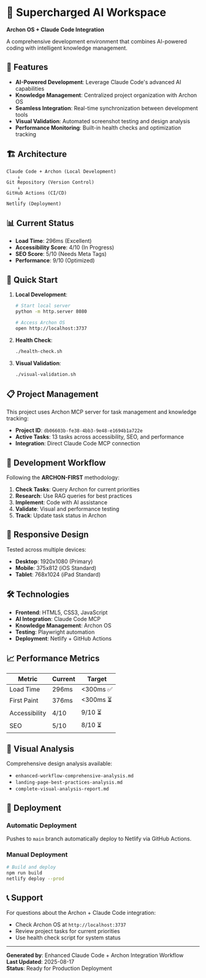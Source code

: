 # 🚀 Supercharged AI Workspace

**Archon OS + Claude Code Integration**

A comprehensive development environment that combines AI-powered coding with intelligent knowledge management.

## 🎯 Features

- **AI-Powered Development**: Leverage Claude Code's advanced AI capabilities
- **Knowledge Management**: Centralized project organization with Archon OS  
- **Seamless Integration**: Real-time synchronization between development tools
- **Visual Validation**: Automated screenshot testing and design analysis
- **Performance Monitoring**: Built-in health checks and optimization tracking

## 🏗️ Architecture

```
Claude Code + Archon (Local Development)
    ↓
Git Repository (Version Control)
    ↓  
GitHub Actions (CI/CD)
    ↓
Netlify (Deployment)
```

## 📊 Current Status

- **Load Time**: 296ms (Excellent)
- **Accessibility Score**: 4/10 (In Progress)
- **SEO Score**: 5/10 (Needs Meta Tags)
- **Performance**: 9/10 (Optimized)

## 🚀 Quick Start

1. **Local Development**:
   ```bash
   # Start local server
   python -m http.server 8080
   
   # Access Archon OS
   open http://localhost:3737
   ```

2. **Health Check**:
   ```bash
   ./health-check.sh
   ```

3. **Visual Validation**:
   ```bash
   ./visual-validation.sh
   ```

## 📋 Project Management

This project uses Archon MCP server for task management and knowledge tracking:

- **Project ID**: `db06603b-fe38-4bb3-9e48-e1694b1a722e`
- **Active Tasks**: 13 tasks across accessibility, SEO, and performance
- **Integration**: Direct Claude Code MCP connection

## 🔧 Development Workflow

Following the **ARCHON-FIRST** methodology:

1. **Check Tasks**: Query Archon for current priorities
2. **Research**: Use RAG queries for best practices
3. **Implement**: Code with AI assistance
4. **Validate**: Visual and performance testing
5. **Track**: Update task status in Archon

## 📱 Responsive Design

Tested across multiple devices:
- **Desktop**: 1920x1080 (Primary)
- **Mobile**: 375x812 (iOS Standard)  
- **Tablet**: 768x1024 (iPad Standard)

## 🛠️ Technologies

- **Frontend**: HTML5, CSS3, JavaScript
- **AI Integration**: Claude Code MCP
- **Knowledge Management**: Archon OS
- **Testing**: Playwright automation
- **Deployment**: Netlify + GitHub Actions

## 📈 Performance Metrics

| Metric | Current | Target |
|--------|---------|--------|
| Load Time | 296ms | <300ms ✅ |
| First Paint | 376ms | <300ms ⏳ |
| Accessibility | 4/10 | 9/10 ⏳ |
| SEO | 5/10 | 8/10 ⏳ |

## 🎨 Visual Analysis

Comprehensive design analysis available:
- `enhanced-workflow-comprehensive-analysis.md`
- `landing-page-best-practices-analysis.md`
- `complete-visual-analysis-report.md`

## 🚀 Deployment

### Automatic Deployment
Pushes to `main` branch automatically deploy to Netlify via GitHub Actions.

### Manual Deployment
```bash
# Build and deploy
npm run build
netlify deploy --prod
```

## 📞 Support

For questions about the Archon + Claude Code integration:
- Check Archon OS at `http://localhost:3737`
- Review project tasks for current priorities
- Use health check script for system status

---

**Generated by**: Enhanced Claude Code + Archon Integration Workflow  
**Last Updated**: 2025-08-17  
**Status**: Ready for Production Deployment